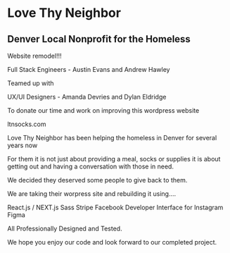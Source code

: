 # Love Thy Neighbor

## Denver Local Nonprofit for the Homeless

Website remodel!!! 

Full Stack Engineers - Austin Evans and Andrew Hawley

Teamed up with 

UX/UI Designers - Amanda Devries and Dylan Eldridge

To donate our time and work on improving this wordpress website

ltnsocks.com

Love Thy Neighbor has been helping the homeless in Denver for several years now

For them it is not just about providing a meal, socks or supplies
it is about getting out and having a conversation with those in need. 

We decided they deserved some people to give back to them. 

We are taking their worpress site and rebuilding it using....

React.js / NEXT.js
Sass
Stripe
Facebook Developer Interface for Instagram
Figma

All Professionally Designed and Tested. 

We hope you enjoy our code and look forward to our completed project.
